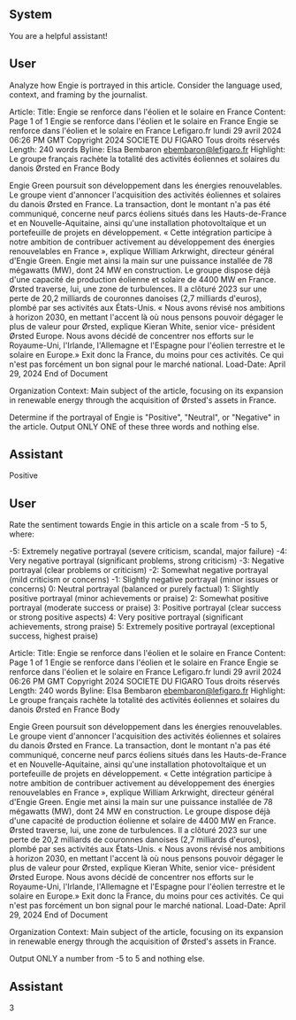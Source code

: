## System

You are a helpful assistant!

## User


Analyze how Engie is portrayed in this article. Consider the language used, context, and framing by the journalist.

Article:
Title: Engie se renforce dans l'éolien et le solaire en France
Content: Page 1 of 1
Engie se renforce dans l'éolien et le solaire en France
Engie se renforce dans l'éolien et le solaire en France
Lefigaro.fr
lundi 29 avril 2024 06:26 PM GMT
Copyright 2024 SOCIETE DU FIGARO Tous droits réservés
Length: 240 words
Byline: Elsa Bembaron
ebembaron@lefigaro.fr
Highlight: Le groupe français rachète la totalité des activités éoliennes et solaires du danois Ørsted en France
Body
    
Engie Green poursuit son développement dans les énergies renouvelables. Le groupe vient d'annoncer l'acquisition 
des activités éoliennes et solaires du danois Ørsted en France. La transaction, dont le montant n'a pas été 
communiqué, concerne neuf parcs éoliens situés dans les Hauts-de-France et en Nouvelle-Aquitaine, ainsi qu'une 
installation photovoltaïque et un portefeuille de projets en développement. « Cette intégration participe à notre 
ambition de contribuer activement au développement des énergies renouvelables en France », explique William 
Arkrwight, directeur général d'Engie Green. Engie met ainsi la main sur une puissance installée de 78 mégawatts 
(MW), dont 24 MW en construction. 
Le groupe dispose déjà d'une capacité de production éolienne et solaire de 4400 MW en France. Ørsted traverse, 
lui, une zone de turbulences. Il a clôturé 2023 sur une perte de 20,2 milliards de couronnes danoises (2,7 milliards 
d'euros), plombé par ses activités aux États-Unis. « Nous avons révisé nos ambitions à horizon 2030, en mettant 
l'accent là où nous pensons pouvoir dégager le plus de valeur pour Ørsted, explique Kieran White, senior vice-
président Ørsted Europe. Nous avons décidé de concentrer nos efforts sur le Royaume-Uni, l'Irlande, l'Allemagne 
et l'Espagne pour l'éolien terrestre et le solaire en Europe.» Exit donc la France, du moins pour ces activités. Ce qui 
n'est pas forcément un bon signal pour le marché national. 
Load-Date: April 29, 2024
End of Document

Organization Context: Main subject of the article, focusing on its expansion in renewable energy through the acquisition of Ørsted's assets in France.

Determine if the portrayal of Engie is "Positive", "Neutral", or "Negative" in the article.
Output ONLY ONE of these three words and nothing else.


## Assistant

Positive

## User


Rate the sentiment towards Engie in this article on a scale from -5 to 5, where:

-5: Extremely negative portrayal (severe criticism, scandal, major failure)
-4: Very negative portrayal (significant problems, strong criticism)
-3: Negative portrayal (clear problems or criticism)
-2: Somewhat negative portrayal (mild criticism or concerns)
-1: Slightly negative portrayal (minor issues or concerns)
0: Neutral portrayal (balanced or purely factual)
1: Slightly positive portrayal (minor achievements or praise)
2: Somewhat positive portrayal (moderate success or praise)
3: Positive portrayal (clear success or strong positive aspects)
4: Very positive portrayal (significant achievements, strong praise)
5: Extremely positive portrayal (exceptional success, highest praise)

Article:
Title: Engie se renforce dans l'éolien et le solaire en France
Content: Page 1 of 1
Engie se renforce dans l'éolien et le solaire en France
Engie se renforce dans l'éolien et le solaire en France
Lefigaro.fr
lundi 29 avril 2024 06:26 PM GMT
Copyright 2024 SOCIETE DU FIGARO Tous droits réservés
Length: 240 words
Byline: Elsa Bembaron
ebembaron@lefigaro.fr
Highlight: Le groupe français rachète la totalité des activités éoliennes et solaires du danois Ørsted en France
Body
    
Engie Green poursuit son développement dans les énergies renouvelables. Le groupe vient d'annoncer l'acquisition 
des activités éoliennes et solaires du danois Ørsted en France. La transaction, dont le montant n'a pas été 
communiqué, concerne neuf parcs éoliens situés dans les Hauts-de-France et en Nouvelle-Aquitaine, ainsi qu'une 
installation photovoltaïque et un portefeuille de projets en développement. « Cette intégration participe à notre 
ambition de contribuer activement au développement des énergies renouvelables en France », explique William 
Arkrwight, directeur général d'Engie Green. Engie met ainsi la main sur une puissance installée de 78 mégawatts 
(MW), dont 24 MW en construction. 
Le groupe dispose déjà d'une capacité de production éolienne et solaire de 4400 MW en France. Ørsted traverse, 
lui, une zone de turbulences. Il a clôturé 2023 sur une perte de 20,2 milliards de couronnes danoises (2,7 milliards 
d'euros), plombé par ses activités aux États-Unis. « Nous avons révisé nos ambitions à horizon 2030, en mettant 
l'accent là où nous pensons pouvoir dégager le plus de valeur pour Ørsted, explique Kieran White, senior vice-
président Ørsted Europe. Nous avons décidé de concentrer nos efforts sur le Royaume-Uni, l'Irlande, l'Allemagne 
et l'Espagne pour l'éolien terrestre et le solaire en Europe.» Exit donc la France, du moins pour ces activités. Ce qui 
n'est pas forcément un bon signal pour le marché national. 
Load-Date: April 29, 2024
End of Document

Organization Context: Main subject of the article, focusing on its expansion in renewable energy through the acquisition of Ørsted's assets in France.

Output ONLY a number from -5 to 5 and nothing else.


## Assistant

3

